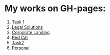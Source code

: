 # My works on GH-pages:
1) <a href="https://hepbotpett.github.io/web-respository/Task1/index.html" target="_blank">Task 1</a>
2) <a href="https://hepbotpett.github.io/web-respository/Legal-Solutions/index1.html" target="_blank">Legal Solutions</a>
3) <a href="https://hepbotpett.github.io/web-respository/Corporate-Landing/index.html" target="_blank">Corporate Landing</a>
4) <a href="https://hepbotpett.github.io/web-respository/Red-Cat/index.html" target="_blank">Red Cat</a>
5) <a href="https://hepbotpett.github.io/web-respository/Task2/index.html" target="_blank">Task2</a>
6) <a href="https://hepbotpett.github.io/web-respository/Personal/index.html" target="_blank">Personal</a>
